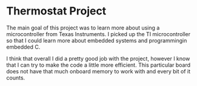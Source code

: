 # Thermostat Project

The main goal of this project was to learn more about using a microcontroller from Texas Instruments. I picked up the TI microcontroller so that I could learn more about embedded systems and programmingin embedded C.

I think that overall I did a pretty good job with the project, however I know that I can try to make the code a little more efficient. This particular board does not have that much onboard memory to work with and every bit of it counts. 
